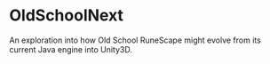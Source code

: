 # OldSchoolNext
An exploration into how Old School RuneScape might evolve from its current Java engine into Unity3D.

